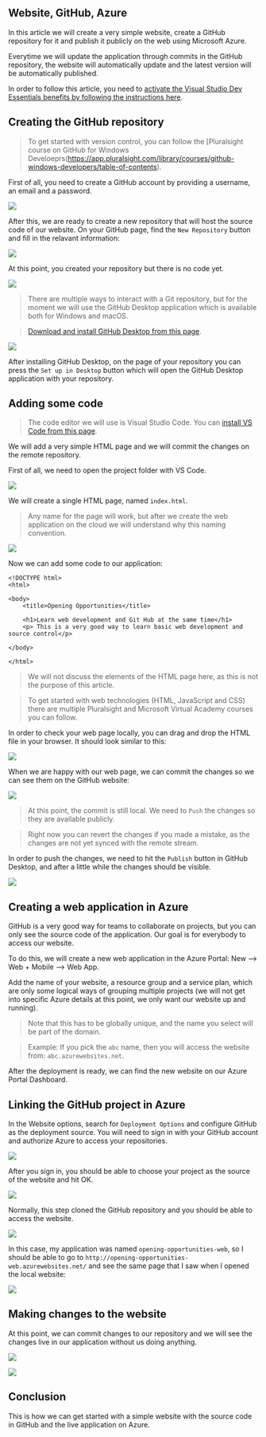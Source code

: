 Website, GitHub, Azure
----------------------

In this article we will create a very simple website, create a GitHub repository for it and publish it publicly on the web using Microsoft Azure.

Everytime we will update the application through commits in the GitHub repository, the website will automatically update and the latest version will be automatically published.

In order to follow this article, you need to [activate the Visual Studio Dev Essentials benefits by following the instructions here](https://github.com/awesome-opening-opportunities/technical-documentation/blob/master/docs/vs-dev-essentials.md).

Creating the GitHub repository
-------------------------------

> To get started with version control, you can follow the [Pluralsight course on GitHub for Windows Develoeprs(https://app.pluralsight.com/library/courses/github-windows-developers/table-of-contents).

First of all, you need to create a GitHub account by providing a username, an email and a password.

![](media/github-account.png)

After this, we are ready to create a new repository that will host the source code of our website. On your GitHub page, find the `New Repository` button and fill in the relavant information:

![](media/new-repo.png)

At this point, you created your repository but there is no code yet.

![](media/basic-repo.png)

> There are multiple ways to interact with a Git repository, but for the moment we will use the GitHub Desktop application which is available both for Windows and macOS.

> [Download and install GitHub Desktop from this page](https://desktop.github.com/).

![](media/github-desktop.png)

After installing GitHub Desktop, on the page of your repository you can press the `Set up in Desktop` button which will open the GitHub Desktop application with your repository.


Adding some code
----------------

> The code editor we will use is Visual Studio Code. You can [install VS Code from this page](https://code.visualstudio.com).

We will add a very simple HTML page and we will commit the changes on the remote repository.

First of all, we need to open the project folder with VS Code.

![](media/vs-code-folder.png)

We will create a single HTML page, named `index.html`.

> Any name for the page will work, but after we create the web application on the cloud we will understand why this naming convention.

![](media/create-index.png)

Now we can add some code to our application:

```
<!DOCTYPE html>
<html>

<body>
	<title>Opening Opportunities</title>

	<h1>Learn web development and Git Hub at the same time</h1>
    <p> This is a very good way to learn basic web development and source control</p>

</body>

</html>
```

> We will not discuss the elements of the HTML page here, as this is not the purpose of this article.

> To get started with web technologies (HTML, JavaScript and CSS) there are multiple Pluralsight and Microsoft Virtual Academy courses you can follow.

In order to check your web page locally, you can drag and drop the HTML file in your browser. It should look similar to this:

![](media/local-app.png)

When we are happy with our web page, we can commit the changes so we can see them on the GitHub website:

![](media/commit.png)

> At this point, the commit is still local. We need to `Push` the changes so they are available publicly.

> Right now you can revert the changes if you made a mistake, as the changes are not yet synced with the remote stream.

In order to push the changes, we need to hit the `Publish` button in GitHub Desktop, and after a little while the changes should be visible.

![](media/git-remote.png)


Creating a web application in Azure
-----------------------------------

GitHub is a very good way for teams to collaborate on projects, but you can only see the source code of the application. Our goal is for everybody to access our website.

To do this, we will create a new web application in the Azure Portal: New --> Web + Mobile --> Web App.

Add the name of your website, a resource group and a service plan, which are only some logical ways of grouping multiple projects (we will not get into specific Azure details at this point, we only want our website up and running).

> Note that this has to be globally unique, and the name you select will be part of the domain.

> Example: If you pick the `abc` name, then you will access the website from: `abc.azurewebsites.net`.

After the deployment is ready, we can find the new website on our Azure Portal Dashboard.

Linking the GitHub project in Azure
-----------------------------------

In the Website options, search for `Deployment Options` and configure GitHub as the deployment source. You will need to sign in with your GitHub account and authorize Azure to access your repositories.

![](media/deployment-github.png)

After you sign in, you should be able to choose your project as the source of the website and hit OK. 

![](media/azure-github-project.png)

Normally, this step cloned the GitHub repository and you should be able to access the website.

![](media/azure-app.png)

In this case, my application was named `opening-opportunities-web`, so I should be able to go to `http://opening-opportunities-web.azurewebsites.net/` and see the same page that I saw when I opened the local website:

![](media/remote-app.png)



Making changes to the website
-----------------------------
At this point, we can commit changes to our repository and we will see the changes live in our application without us doing anything.

![](media/v-2.png)

![](media/remote-v-2.png)

Conclusion
----------

This is how we can get started with a simple website with the source code in GitHub and the live application on Azure.